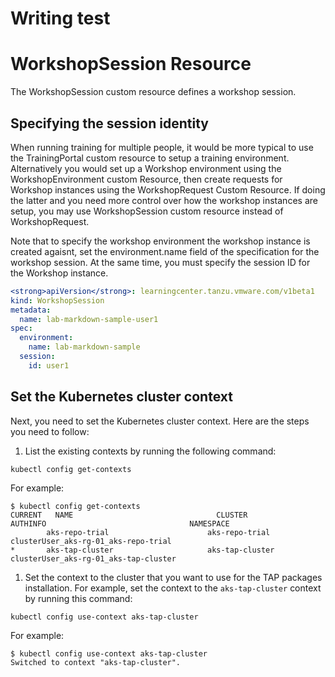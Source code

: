 # Writing test

# WorkshopSession Resource

The WorkshopSession custom resource defines a workshop session.

## <a id='specify-session-id'></a> Specifying the session identity

When running training for multiple people, it would be more typical to use the TrainingPortal custom resource to setup a training environment. Alternatively you would set up a Workshop environment using the WorkshopEnvironment custom Resource, then create requests for Workshop instances using the WorkshopRequest Custom Resource. If doing the latter and you need more control over how the workshop instances are setup, you may use WorkshopSession custom resource instead of WorkshopRequest.

Note that to specify the workshop environment the workshop instance is created agaisnt, set the environment.name field of the specification for the workshop session. At the same time, you must specify the session ID for the Workshop instance.

```yaml
<strong>apiVersion</strong>: learningcenter.tanzu.vmware.com/v1beta1
kind: WorkshopSession
metadata:
  name: lab-markdown-sample-user1
spec:
  environment:
    name: lab-markdown-sample
  session:
    id: user1
```

## <a id=''></a> Set the Kubernetes cluster context
Next, you need to set the Kubernetes cluster context. Here are the steps you need to follow:
1. List the existing contexts by running the following command:
```console
kubectl config get-contexts
```
For example:
```console
$ kubectl config get-contexts
CURRENT   NAME                                CLUSTER           AUTHINFO                                NAMESPACE
        aks-repo-trial                      aks-repo-trial    clusterUser_aks-rg-01_aks-repo-trial
*       aks-tap-cluster                     aks-tap-cluster   clusterUser_aks-rg-01_aks-tap-cluster
```
1. Set the context to the cluster that you want to use for the TAP packages installation. For example, set the context to the `aks-tap-cluster` context by running this command:
```console
kubectl config use-context aks-tap-cluster
```
For example:
```console
$ kubectl config use-context aks-tap-cluster
Switched to context "aks-tap-cluster".
```
